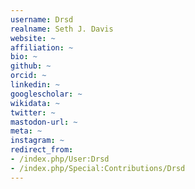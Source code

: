 ```yaml
---
username: Drsd
realname: Seth J. Davis
website: ~
affiliation: ~
bio: ~
github: ~
orcid: ~
linkedin: ~
googlescholar: ~
wikidata: ~
twitter: ~
mastodon-url: ~
meta: ~
instagram: ~
redirect_from:
- /index.php/User:Drsd
- /index.php/Special:Contributions/Drsd
---
```

